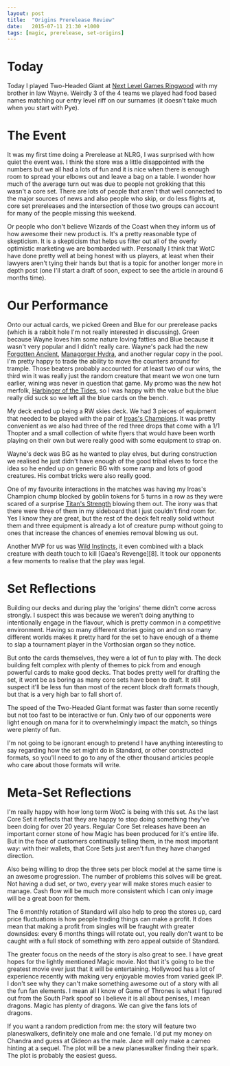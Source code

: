 ```yaml
---
layout: post
title:  "Origins Prerelease Review"
date:   2015-07-11 21:30 +1000
tags: [magic, prerelease, set-origins]
---
```


# Today

Today I played Two-Headed Giant at [Next Level Games Ringwood][1] with my 
brother in law Wayne. Weirdly 3 of the 4 teams we played had food based 
names matching our entry level riff on our surnames (it doesn't take much
when you start with Pye).

# The Event

It was my first time doing a Prerelease at NLRG, I was surprised with how 
quiet the event was. I think the store was a little disappointed with the 
numbers but we all had a lots of fun and it is nice when there is enough 
room to spread your elbows out and leave a bag on a table. I wonder how much
of the average turn out was due to people not grokking that this wasn't a 
core set. There are lots of people that aren't that well connected to the
major sources of news and also people who skip, or do less flights at, 
core set prereleases and the intersection of those two groups can account
for many of the people missing this weekend.

Or people who don't believe Wizards of the Coast when they inform us of how
awesome their new product is. It's a pretty reasonable type of skepticism.
It is a skepticism that helps us filter out all of the overly optimistic
marketing we are bombarded with. Personally I think that WotC have done 
pretty well at being honest with us players, at least when their lawyers 
aren't tying their hands but that is a topic for another longer more in
depth post (one I'll start a draft of soon, expect to see the article in
around 6 months time).

# Our Performance

Onto our actual cards, we picked Green and Blue for our prerelease packs
(which is a rabbit hole I'm not really interested in discussing). Green
because Wayne loves him some nature loving fatties and Blue because it 
wasn't very popular and I didn't really care. Wayne's pack had the new 
[Forgotten Ancient][2], [Managorger Hydra][3], and another regular copy in 
the pool. I'm pretty happy to trade the ability to move the counters around 
for trample. Those beaters probably accounted for at least two of our 
wins, the third win it was really just the random creature that meant we 
won one turn earlier, wining was never in question that game. My promo was 
the new hot merfolk, [Harbinger of the Tides][4], so I was happy with the 
value but the blue really did suck so we left all the blue cards on the 
bench.

My deck ended up being a RW skies deck. We had 3 pieces of equipment that 
needed to be played with the pair of [Iroas's Champions][5]. It was pretty 
convenient as we also had three of the red three drops that come with a 1/1
Thopter and a small collection of white flyers that would have been worth 
playing on their own but were really good with some equipment to strap on.

Wayne's deck was BG as he wanted to play elves, but during construction we 
realised he just didn't have enough of the good tribal elves to force the 
idea so he ended up on generic BG with some ramp and lots of good creatures.
His combat tricks were also really good.

One of my favourite interactions in the matches was having my Iroas's 
Champion chump blocked by goblin tokens for 5 turns in a row as they were 
scared of a surprise [Titan's Strength][6] blowing them out. The irony was
that there were three of them in my sideboard that I just couldn't find room 
for. Yes I know they are great, but the rest of the deck felt really solid 
without them and three equipment is already a lot of creature pump without 
going to ones that increase the chances of enemies removal blowing us out.

Another MVP for us was [Wild Instincts][7], it even combined with a black 
creature with death touch to kill [Gaea's Revenge][8]. It took our opponents 
a few moments to realise that the play was legal. 

# Set Reflections

Building our decks and during play the 'origins' theme didn't come across
strongly. I suspect this was because we weren't doing anything to 
intentionally engage in the flavour, which is pretty common in a competitive
environment. Having so many different stories going on and on so many 
different worlds makes it pretty hard for the set to have enough of a theme
to slap a tournament player in the Vorthosian organ so they notice.

But onto the cards themselves, they were a lot of fun to play with. The deck
building felt complex with plenty of themes to pick from and enough powerful
cards to make good decks. That bodes pretty well for drafting the set, it
wont be as boring as many core sets have been to draft. It still suspect it'll 
be less fun than most of the recent block draft formats though, but that is a 
very high bar to fall short of.

The speed of the Two-Headed Giant format was faster than some recently but
not too fast to be interactive or fun. Only two of our opponents were light 
enough on mana for it to overwhelmingly impact the match, so things were 
plenty of fun.

I'm not going to be ignorant enough to pretend I have anything interesting to 
say regarding how the set might do in Standard, or other constructed formats,
so you'll need to go to any of the other thousand articles people who care 
about those formats will write.

# Meta-Set Reflections

I'm really happy with how long term WotC is being with this set. As the last 
Core Set it reflects that they are happy to stop doing something they've been 
doing for over 20 years. Regular Core Set releases have been an important 
corner stone of how Magic has been produced for it's entire life. But in the 
face of customers continually telling them, in the most important way: with 
their wallets, that Core Sets just aren't fun they have changed direction.

Also being willing to drop the three sets per block model at the same time is 
an awesome progression. The number of problems this solves will be great. Not 
having a dud set, or two, every year will make stores much easier to manage. 
Cash flow will be much more consistent which I can only image will be a great
boon for them. 

The 6 monthly rotation of Standard will also help to prop the stores up, card
price fluctuations is how people trading things can make a profit. It does 
mean that making a profit from singles will be fraught with greater downsides:
every 6 months things will rotate out, you really don't want to be caught with
a full stock of something with zero appeal outside of Standard.

The greater focus on the needs of the story is also great to see. I have great 
hopes for the lightly mentioned Magic movie. Not that it's going to be the 
greatest movie ever just that it will be entertaining. Hollywood has a lot of
experience recently with making very enjoyable movies from varied geek IP. I
don't see why they can't make something awesome out of a story with all the 
fun fan elements. I mean all I know of Game of Thrones is what I figured out 
from the South Park spoof so I believe it is all about penises, I mean dragons.
Magic has plenty of dragons. We can give the fans lots of dragons. 

If you want a random prediction from me: the story will feature two 
planeswalkers, definitely one male and one female. I'd put my money on Chandra
and guess at Gideon as the male. Jace will only make a cameo hinting at a 
sequel. The plot will be a new planeswalker finding their spark. The plot is 
probably the easiest guess.



[1]: http://www.nextlevelgames.com.au/ringwood/
[2]: http://gatherer.wizards.com/Pages/Card/Details.aspx?multiverseid=220583
[3]: http://gatherer.wizards.com/Pages/Card/Details.aspx?multiverseid=398456
[4]: http://gatherer.wizards.com/Pages/Card/Details.aspx?multiverseid=398569
[5]: http://gatherer.wizards.com/Pages/Card/Details.aspx?multiverseid=398653
[6]: http://gatherer.wizards.com/Pages/Card/Details.aspx?multiverseid=398680
[7]: http://gatherer.wizards.com/Pages/Card/Details.aspx?multiverseid=398508

